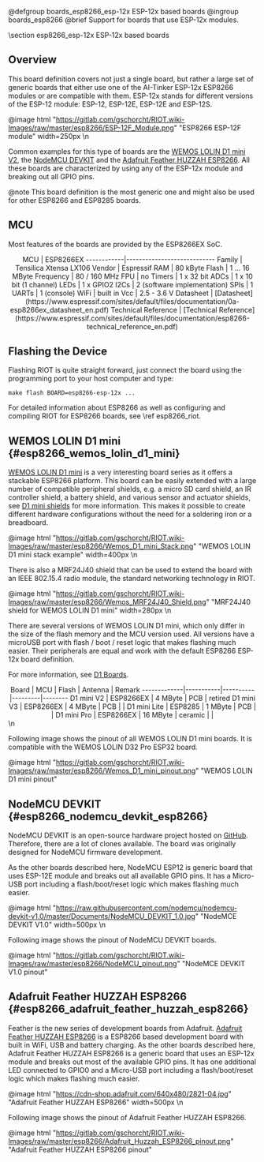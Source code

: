 @defgroup    boards_esp8266_esp-12x  ESP-12x based boards
@ingroup     boards_esp8266
@brief       Support for boards that use ESP-12x modules.

\section esp8266_esp-12x ESP-12x based boards

## Overview

This board definition covers not just a single board, but rather a large
set of generic boards that either use one of the AI-Tinker ESP-12x ESP8266
modules or are compatible with them. ESP-12x stands for different versions
of the ESP-12 module: ESP-12, ESP-12E, ESP-12E and ESP-12S.

@image html "https://gitlab.com/gschorcht/RIOT.wiki-Images/raw/master/esp8266/ESP-12F_Module.png" "ESP8266 ESP-12F module" width=250px
\n

Common examples for this type of boards are the
[WEMOS LOLIN D1 mini V2](#esp8266_wemos_lolin_d1_mini), the
[NodeMCU DEVKIT](#esp8266_nodemcu_devkit_esp8266) and the
[Adafruit Feather HUZZAH ESP8266](#esp8266_adafruit_feather_huzzah_esp8266).
All these boards are characterized by using any of the ESP-12x module and
breaking out all GPIO pins.

@note This board definition is the most generic one and might also be used
for other ESP8266 and ESP8285 boards.

## MCU

Most features of the boards are provided by the ESP8266EX SoC.

<center>
MCU         | ESP8266EX
------------|----------------------------
Family      | Tensilica Xtensa LX106
Vendor      | Espressif
RAM         | 80 kByte
Flash       | 1 ... 16 MByte
Frequency   | 80 / 160 MHz
FPU         | no
Timers      | 1 x 32 bit
ADCs        | 1 x 10 bit (1 channel)
LEDs        | 1 x GPIO2
I2Cs        | 2 (software implementation)
SPIs        | 1
UARTs       | 1 (console)
WiFi        | built in
Vcc         | 2.5 - 3.6 V
Datasheet   | [Datasheet](https://www.espressif.com/sites/default/files/documentation/0a-esp8266ex_datasheet_en.pdf)
Technical Reference | [Technical Reference](https://www.espressif.com/sites/default/files/documentation/esp8266-technical_reference_en.pdf)
</center>

## Flashing the Device

Flashing RIOT is quite straight forward, just connect the board using the
programming port to your host computer and type:
~~~~~~~~~~~~~~~~~~~~~~~~~~~~~~~~~~~~~~~~~~~~~~~~~~~~~~~~~~~~~~~~~~~~~~~~~~
make flash BOARD=esp8266-esp-12x ...
~~~~~~~~~~~~~~~~~~~~~~~~~~~~~~~~~~~~~~~~~~~~~~~~~~~~~~~~~~~~~~~~~~~~~~~~~~
For detailed information about ESP8266 as well as configuring and compiling
RIOT for ESP8266 boards, see \ref esp8266_riot.

## WEMOS LOLIN D1 mini {#esp8266_wemos_lolin_d1_mini}

[WEMOS LOLIN D1 mini](https://www.wemos.cc/en/latest/d1/d1_mini.html)
is a very interesting board series as it offers a stackable ESP8266 platform.
This board can be easily extended with a large number of compatible peripheral
shields, e.g. a micro SD card shield, an IR controller shield, a battery
shield, and various sensor and actuator shields, see
[D1 mini shields](https://docs.wemos.cc/en/latest/d1_mini_shield/index.html) for more
information. This makes it possible to create different hardware configurations
without the need for a soldering iron or a breadboard.

@image html "https://gitlab.com/gschorcht/RIOT.wiki-Images/raw/master/esp8266/Wemos_D1_mini_Stack.png" "WEMOS LOLIN D1 mini stack example" width=400px
\n

There is also a MRF24J40 shield that can be used to extend the board with
an IEEE 802.15.4 radio module, the standard networking technology in RIOT.

@image html "https://gitlab.com/gschorcht/RIOT.wiki-Images/raw/master/esp8266/Wemos_MRF24J40_Shield.png" "MRF24J40 shield for WEMOS LOLIN D1 mini" width=280px
\n

There are several versions of WEMOS LOLIN D1 mini, which only differ in the
size of the flash memory and the MCU version used. All versions have a
microUSB port with flash / boot / reset logic that makes flashing much
easier. Their peripherals are equal and work with the default ESP8266 ESP-12x
board definition.

For more information, see [D1 Boards](https://docs.wemos.cc/en/latest/d1/d1_mini.html).

<center>
Board        | MCU       | Flash    | Antenna | Remark
-------------|-----------|----------|---------|--------
D1 mini V2   | ESP8266EX |  4 MByte | PCB     | retired
D1 mini V3   | ESP8266EX |  4 MByte | PCB     | |
D1 mini Lite | ESP8285   |  1 MByte | PCB     | |
D1 mini Pro  | ESP8266EX | 16 MByte | ceramic | |
</center>
\n

Following image shows the pinout of all WEMOS LOLIN D1 mini boards. It is
compatible with the WEMOS LOLIN D32 Pro ESP32 board.

@image html "https://gitlab.com/gschorcht/RIOT.wiki-Images/raw/master/esp8266/Wemos_D1_mini_pinout.png" "WEMOS LOLIN D1 mini pinout"

## NodeMCU DEVKIT {#esp8266_nodemcu_devkit_esp8266}

NodeMCU DEVKIT is an open-source hardware project hosted on
[GitHub](https://github.com/nodemcu/nodemcu-devkit-v1.0). Therefore,
there are a lot of clones available. The board was originally designed
for NodeMCU firmware development.

As the other boards described here, NodeMCU ESP12 is generic board that
uses ESP-12E module and breaks out all available GPIO pins. It has a
Micro-USB port including a flash/boot/reset logic which makes flashing
much easier.

@image html "https://raw.githubusercontent.com/nodemcu/nodemcu-devkit-v1.0/master/Documents/NodeMCU_DEVKIT_1.0.jpg" "NodeMCE DEVKIT V1.0" width=500px
\n

Following image shows the pinout of NodeMCU DEVKIT boards.

@image html "https://gitlab.com/gschorcht/RIOT.wiki-Images/raw/master/esp8266/NodeMCU_pinout.png" "NodeMCE DEVKIT V1.0 pinout"

## Adafruit Feather HUZZAH ESP8266 {#esp8266_adafruit_feather_huzzah_esp8266}

Feather is the new series of development boards from Adafruit.
[Adafruit Feather HUZZAH ESP8266](https://www.adafruit.com/product/2821)
is a ESP8266 based development board with built in WiFi, USB and battery
charging. As the other boards described here, Adafruit Feather HUZZAH ESP8266
is a generic board that uses an ESP-12x module and breaks out most of the
available GPIO pins. It has one additional LED connected to GPIO0 and a
Micro-USB port including a flash/boot/reset logic which makes flashing much
easier.

@image html "https://cdn-shop.adafruit.com/640x480/2821-04.jpg" "Adafruit Feather HUZZAH ESP8266" width=500px
\n

Following image shows the pinout of Adafruit Feather HUZZAH ESP8266.

@image html "https://gitlab.com/gschorcht/RIOT.wiki-Images/raw/master/esp8266/Adafruit_Huzzah_ESP8266_pinout.png" "Adafruit Feather HUZZAH ESP8266 pinout"
